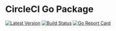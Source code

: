 # CircleCI Go Package

[![Latest Version](http://img.shields.io/github/release/mtchavez/circlecigo.svg?style=flat-square)](https://github.com/mtchavez/circlecigo/releases)
[![Build Status](https://travis-ci.org/mtchavez/circlecigo.svg?branch=master)](https://travis-ci.org/mtchavez/circlecigo)
[![Go Report Card](https://goreportcard.com/badge/github.com/mtchavez/circlecigo)](https://goreportcard.com/report/github.com/mtchavez/circlecigo)
